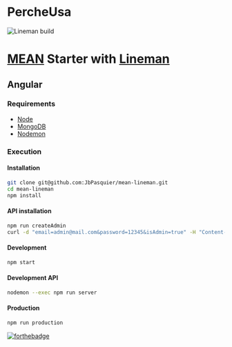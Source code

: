 # PercheUsa
![Lineman build](https://travis-ci.org/JbPasquier/mean-lineman.svg?branch=master)

# [MEAN](http://mean.io/) Starter with [Lineman](http://linemanjs.com/)

## Angular

### Requirements

-   [Node](https://doc.ubuntu-fr.org/nodejs#depuis_un_ppa)
-   [MongoDB](https://doc.ubuntu-fr.org/mongodb#installation)
-   [Nodemon](http://nodemon.io/)

### Execution

#### Installation

```bash
git clone git@github.com:JbPasquier/mean-lineman.git
cd mean-lineman
npm install
```

#### API installation

```bash
npm run createAdmin
curl -d "email=admin@mail.com&password=12345&isAdmin=true" -H "Content-Type: application/x-www-form-urlencoded" -X POST http://localhost:3000/
```

#### Development

```bash
npm start
```

#### Development API

```bash
nodemon --exec npm run server
```

#### Production

```bash
npm run production
```

[![forthebadge](http://forthebadge.com/images/badges/built-with-love.svg)](http://forthebadge.com)
